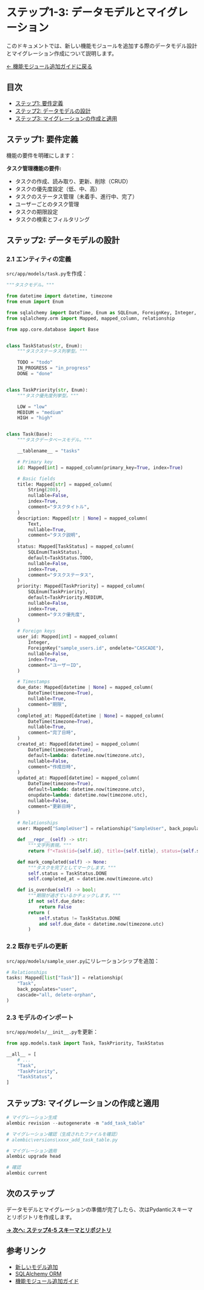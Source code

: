 # ステップ1-3: データモデルとマイグレーション

このドキュメントでは、新しい機能モジュールを追加する際のデータモデル設計とマイグレーション作成について説明します。

[← 機能モジュール追加ガイドに戻る](./03-add-feature.md)

## 目次

- [ステップ1: 要件定義](#ステップ1-要件定義)
- [ステップ2: データモデルの設計](#ステップ2-データモデルの設計)
- [ステップ3: マイグレーションの作成と適用](#ステップ3-マイグレーションの作成と適用)

## ステップ1: 要件定義

機能の要件を明確にします：

**タスク管理機能の要件:**

- タスクの作成、読み取り、更新、削除（CRUD）
- タスクの優先度設定（低、中、高）
- タスクのステータス管理（未着手、進行中、完了）
- ユーザーごとのタスク管理
- タスクの期限設定
- タスクの検索とフィルタリング

## ステップ2: データモデルの設計

### 2.1 エンティティの定義

`src/app/models/task.py`を作成：

```python
"""タスクモデル。"""

from datetime import datetime, timezone
from enum import Enum

from sqlalchemy import DateTime, Enum as SQLEnum, ForeignKey, Integer, String, Text
from sqlalchemy.orm import Mapped, mapped_column, relationship

from app.core.database import Base


class TaskStatus(str, Enum):
    """タスクステータス列挙型。"""

    TODO = "todo"
    IN_PROGRESS = "in_progress"
    DONE = "done"


class TaskPriority(str, Enum):
    """タスク優先度列挙型。"""

    LOW = "low"
    MEDIUM = "medium"
    HIGH = "high"


class Task(Base):
    """タスクデータベースモデル。"""

    __tablename__ = "tasks"

    # Primary key
    id: Mapped[int] = mapped_column(primary_key=True, index=True)

    # Basic fields
    title: Mapped[str] = mapped_column(
        String(200),
        nullable=False,
        index=True,
        comment="タスクタイトル",
    )
    description: Mapped[str | None] = mapped_column(
        Text,
        nullable=True,
        comment="タスク説明",
    )
    status: Mapped[TaskStatus] = mapped_column(
        SQLEnum(TaskStatus),
        default=TaskStatus.TODO,
        nullable=False,
        index=True,
        comment="タスクステータス",
    )
    priority: Mapped[TaskPriority] = mapped_column(
        SQLEnum(TaskPriority),
        default=TaskPriority.MEDIUM,
        nullable=False,
        index=True,
        comment="タスク優先度",
    )

    # Foreign keys
    user_id: Mapped[int] = mapped_column(
        Integer,
        ForeignKey("sample_users.id", ondelete="CASCADE"),
        nullable=False,
        index=True,
        comment="ユーザーID",
    )

    # Timestamps
    due_date: Mapped[datetime | None] = mapped_column(
        DateTime(timezone=True),
        nullable=True,
        comment="期限",
    )
    completed_at: Mapped[datetime | None] = mapped_column(
        DateTime(timezone=True),
        nullable=True,
        comment="完了日時",
    )
    created_at: Mapped[datetime] = mapped_column(
        DateTime(timezone=True),
        default=lambda: datetime.now(timezone.utc),
        nullable=False,
        comment="作成日時",
    )
    updated_at: Mapped[datetime] = mapped_column(
        DateTime(timezone=True),
        default=lambda: datetime.now(timezone.utc),
        onupdate=lambda: datetime.now(timezone.utc),
        nullable=False,
        comment="更新日時",
    )

    # Relationships
    user: Mapped["SampleUser"] = relationship("SampleUser", back_populates="tasks")

    def __repr__(self) -> str:
        """文字列表現。"""
        return f"<Task(id={self.id}, title={self.title}, status={self.status})>"

    def mark_completed(self) -> None:
        """タスクを完了としてマークします。"""
        self.status = TaskStatus.DONE
        self.completed_at = datetime.now(timezone.utc)

    def is_overdue(self) -> bool:
        """期限が過ぎているかチェックします。"""
        if not self.due_date:
            return False
        return (
            self.status != TaskStatus.DONE
            and self.due_date < datetime.now(timezone.utc)
        )
```

### 2.2 既存モデルの更新

`src/app/models/sample_user.py`にリレーションシップを追加：

```python
# Relationships
tasks: Mapped[list["Task"]] = relationship(
    "Task",
    back_populates="user",
    cascade="all, delete-orphan",
)
```

### 2.3 モデルのインポート

`src/app/models/__init__.py`を更新：

```python
from app.models.task import Task, TaskPriority, TaskStatus

__all__ = [
    # ...
    "Task",
    "TaskPriority",
    "TaskStatus",
]
```

## ステップ3: マイグレーションの作成と適用

```powershell
# マイグレーション生成
alembic revision --autogenerate -m "add_task_table"

# マイグレーション確認（生成されたファイルを確認）
# alembic\versions\xxxx_add_task_table.py

# マイグレーション適用
alembic upgrade head

# 確認
alembic current
```

## 次のステップ

データモデルとマイグレーションの準備が完了したら、次はPydanticスキーマとリポジトリを作成します。

**[→ 次へ: ステップ4-5 スキーマとリポジトリ](./03-add-feature-schemas-repos.md)**

## 参考リンク

- [新しいモデル追加](./02-add-model.md)
- [SQLAlchemy ORM](https://docs.sqlalchemy.org/en/20/orm/)
- [機能モジュール追加ガイド](./03-add-feature.md)
